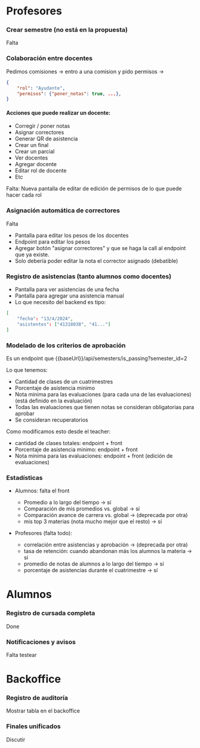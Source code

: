 # Profesores

### Crear semestre (no está en la propuesta)
Falta 

### Colaboración entre docentes
Pedimos comisiones -> entro a una comision y pido permisos -> 
```json
{ 
	"rol": "Ayudante", 		
	"permisos": {"poner_notas": true, ...},
}
```

#### Acciones que puede realizar un docente:
- Corregir / poner notas
- Asignar correctores
- Generar QR de asistencia
- Crear un final
- Crear un parcial
- Ver docentes
- Agregar docente
- Editar rol de docente
- Etc

Falta: Nueva pantalla de editar de edición de permisos de lo que puede hacer cada rol

### Asignación automática de correctores

Falta 
- Pantalla para editar los pesos de los docentes
- Endpoint para editar los pesos
- Agregar botón "asignar correctores" y que se haga la call al endpoint que ya existe.
- Solo debería poder editar la nota el corrector asignado (debatible)

### Registro de asistencias (tanto alumnos como docentes)

- Pantalla para ver asistencias de una fecha 
- Pantalla para agregar una asistencia manual
- Lo que necesito del backend es tipo:
```json
[
    "fecha": "13/4/2024",
    "asistentes": ["41318038", "41..."]
]
```

### Modelado de los criterios de aprobación

Es un endpoint que {{baseUrl}}/api/semesters/is_passing?semester_id=2

Lo que tenemos:
- Cantidad de clases de un cuatrimestres
- Porcentaje de asistencia minimo
- Nota minima para las evaluaciones (para cada una de las evaluaciones) (está definido en la evaluación)
- Todas las evaluaciones que tienen notas se consideran obligatorias para aprobar
- Se consideran recuperatorios

Como modificamos esto desde el teacher:
- cantidad de clases totales: endpoint + front
- Porcentaje de asistencia minimo: endpoint + front 
- Nota minima para las evaluaciones: endpoint + front (edición de evaluaciones)

### Estadísticas
 - Alumnos: falta el front
   - Promedio a lo largo del tiempo -> sí
   - Comparación de mis promedios vs. global -> sí
   - Comparación avance de carrera vs. global -> (deprecada por otra)
   - mis top 3 materias (nota mucho mejor que el resto) -> sí

 - Profesores (falta todo): 
   - correlación entre asistencias y aprobación -> (deprecada por otra)
   - tasa de retención: cuando abandonan más los alumnos la materia -> sí
   - promedio de notas de alumnos a lo largo del tiempo -> sí
   - porcentaje de asistencias durante el cuatrimestre -> sí

# Alumnos
### Registro de cursada  completa
Done

### Notificaciones y avisos 
Falta testear

# Backoffice
### Registro de auditoría
Mostrar tabla en el backoffice

### Finales unificados
Discutir

